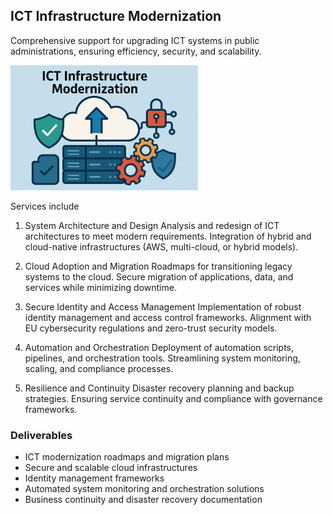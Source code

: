 ## ICT Infrastructure Modernization 

Comprehensive support for upgrading ICT systems in public administrations, ensuring efficiency, security, and scalability.

![ICT Infrastructure Modernization](/images/ictmod_small.png)

Services include
1. System Architecture and Design
Analysis and redesign of ICT architectures to meet modern requirements.
Integration of hybrid and cloud-native infrastructures (AWS, multi-cloud, or hybrid models).

2. Cloud Adoption and Migration
Roadmaps for transitioning legacy systems to the cloud.
Secure migration of applications, data, and services while minimizing downtime.

3. Secure Identity and Access Management
Implementation of robust identity management and access control frameworks.
Alignment with EU cybersecurity regulations and zero-trust security models.

4. Automation and Orchestration
Deployment of automation scripts, pipelines, and orchestration tools.
Streamlining system monitoring, scaling, and compliance processes.

5. Resilience and Continuity
Disaster recovery planning and backup strategies.
Ensuring service continuity and compliance with governance frameworks.

### Deliverables
* ICT modernization roadmaps and migration plans
* Secure and scalable cloud infrastructures
* Identity management frameworks
* Automated system monitoring and orchestration solutions
* Business continuity and disaster recovery documentation
